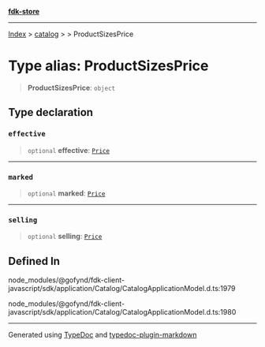 [**fdk-store**](../../../README.md)
***

[Index](../../../API.md) > [catalog](../../README.md) > [<internal>](../README.md) > ProductSizesPrice

# Type alias: ProductSizesPrice

> **ProductSizesPrice**: `object`

## Type declaration

### `effective`

> `optional` **effective**: [`Price`](type-alias.Price.md)

***

### `marked`

> `optional` **marked**: [`Price`](type-alias.Price.md)

***

### `selling`

> `optional` **selling**: [`Price`](type-alias.Price.md)

## Defined In

node\_modules/@gofynd/fdk-client-javascript/sdk/application/Catalog/CatalogApplicationModel.d.ts:1979

node\_modules/@gofynd/fdk-client-javascript/sdk/application/Catalog/CatalogApplicationModel.d.ts:1980

***
Generated using [TypeDoc](https://typedoc.org/) and [typedoc-plugin-markdown](https://www.npmjs.com/package/typedoc-plugin-markdown)
